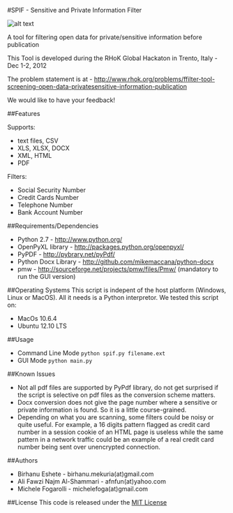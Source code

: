 #SPIF - Sensitive and Private Information Filter

![alt text](http://dl.dropbox.com/u/43653358/logo01.PNG "")

A tool for filtering open data for private/sensitive information before publication

This Tool is developed during the RHoK Global Hackaton in Trento, Italy - Dec 1-2, 2012

The problem statement is at - http://www.rhok.org/problems/ffilter-tool-screening-open-data-privatesensitive-information-publication

We would like to have your feedback! 

##Features

Supports:
- text files, CSV
- XLS, XLSX, DOCX
- XML, HTML
- PDF

Filters:
- Social Security Number
- Credit Cards Number
- Telephone Number
- Bank Account Number

##Requirements/Dependencies

- Python 2.7 - http://www.python.org/
- OpenPyXL library - http://packages.python.org/openpyxl/
- PyPDF - http://pybrary.net/pyPdf/
- Python Docx Library - http://github.com/mikemaccana/python-docx
- pmw  - http://sourceforge.net/projects/pmw/files/Pmw/ (mandatory to run the GUI version)

##Operating Systems
This script is indepent of the host platform (Windows, Linux or MacOS). All it needs is a Python interpretor.
We tested this script on:
- MacOs 10.6.4 
- Ubuntu 12.10 LTS 

##Usage
- Command Line Mode
	<code>python spif.py filename.ext</code>
- GUI Mode
 	<code>python main.py </code>

##Known Issues
- Not all pdf files are supported by PyPdf library, do not get surprised if the script is selective on pdf files as the conversion scheme matters. 
- Docx conversion does not give the page number where a sensitive or private information is found. So it is a little course-grained.
- Depending on what you are scanning, some filters could be noisy or quite useful. For example, a 16 digits pattern flagged as credit card number in a session cookie of an HTML page is useless while the same pattern in a network traffic could be an example of a real credit card number being sent over unencrypted connection.

##Authors
- Birhanu Eshete - birhanu.mekuria(at)gmail.com
- Ali Fawzi Najm Al-Shammari - afnfun(at)yahoo.com 
- Michele Fogarolli - michelefoga(at)gmail.com

##License 
This code is released under the [MIT License](http://opensource.org/licenses/MIT)

